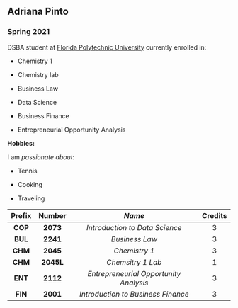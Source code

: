 ## Adriana Pinto

### Spring 2021 

DSBA student at [Florida Polytechnic University](https://www.floridapoly.edu) currently enrolled in: 

- Chemistry 1 

- Chemistry lab

- Business Law

- Data Science

- Business Finance

- Entrepreneurial Opportunity Analysis


**Hobbies:**

I am _passionate about_: 

- Tennis

- Cooking

- Traveling


|**Prefix**|**Number**|*Name*|Credits|
|:--------:|:--------:|:----:|:-----:|
|**COP**|**2073**|*Introduction to Data Science*|3|
|**BUL**|**2241**|*Business Law*|3|
|**CHM**|**2045**|*Chemistry 1*|3|
|**CHM**|**2045L**|*Chemsitry 1 Lab*|1|
|**ENT**|**2112**|*Entrepreneurial Opportunity Analysis*|3|
|**FIN**|**2001**|*Introduction to Business Finance*|3|


